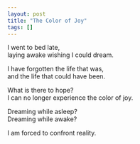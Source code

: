 ```yaml
---
layout: post
title: "The Color of Joy"
tags: []
---
```


I went to bed late,  
laying awake wishing I could dream.

I have forgotten the life that was,  
and the life that could have been.

What is there to hope?  
I can no longer experience the color of joy.

Dreaming while asleep?  
Dreaming while awake?

I am forced to confront reality.